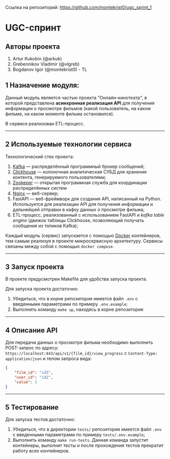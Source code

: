 Ссылка на репозиторий: https://github.com/montekrist0/ugc_sprint_1

# UGC-спринт

## Авторы проекта

1. Artur Kukobin (@arkuk)
2. Grebennikov Vladimir (@vlgreb)
3. Bogdanov Igor (@montekrist0) - TL


## 1 Назначение модуля:

Данный модуль является частью проекта "Онлайн-кинотеатр", в которой представлена **асинхронная реализация API** для получения информации
о просмотре фильмов (какой пользователь, на каком фильме, на каком моменте фильма остановился).

В сервисе реализован ETL-процесс.

---

## 2 Используемые технологии сервиса

Технологический стек проекта:

1. [Kafka](https://kafka.apache.org) — распределённый программный брокер сообщений;
2. [Clickhouse](https://clickhouse.com) — колоночная аналитическая СУБД для хранения контента, генерируемого пользователями;
3. [Zookeper](https://zookeeper.apache.org) — открытая программная служба для координации распределённых систем
4. [Nginx](https://www.nginx.com/) — веб-сервер;
5. FastAPI — веб-фреймворк для создания API, написанный на Python. Используется для реализации API
для получения информации и дальнейшей отправки в кафку данных о просмотре фильма; 
6. ETL-процесс, реализованный с использованием FastAPI и _kafka table engine_ (движок таблицы Clickhouse, позволяющий
получать сообщения из топиков Kafka);

Каждый модуль (сервис) запускается с помощью [Docker](https://www.docker.com/) контейнеров, тем самым реализуя в проекте микросервисную архитектуру.
Сервисы связаны между собой с помощью `docker compose`.

---

## 3 Запуск проекта

В проекте предусмотрен Makefile для удобства запуска проекта.

Для запуска проекта достаточно:
1. Убедиться, что в корне репозитория имеется файл `.env` с введенными параметрами по примеру `.env.example`;
2. Выполнить команду `make up`, находясь в корне репозитория

___
## 4 Описание API

Для передачи данных о просмотре фильма необходимо выполнить POST-запрос по адресу:
`https://localhost:443/api/v1/{film_id}/view_progress` с `Content-Type: application/json` и телом запроса вида:
```json lines
{
    "film_id": "id3",
    "user_id": "id2",
    "value": 1
}
```

---

## 5 Тестирование

Для запуска тестов достаточно:
1. Убедиться, что в директории `tests/` репозитория имеется файл `.env` с введенными параметрами по примеру `tests/.env.example`;
2. Выполнить команду `make run-tests`. Данная команда запустит контейнеры, выполнит тесты и
после прохождения тестов прекратит работу всех контейнеров.
